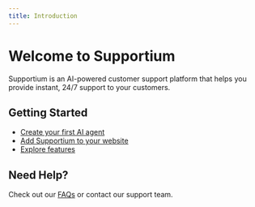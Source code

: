 ```yaml
---
title: Introduction
---
```


# Welcome to Supportium

Supportium is an AI-powered customer support platform that helps you provide instant, 24/7 support to your customers.

## Getting Started

- [Create your first AI agent](./console/getting-started/create-your-ai-agent)
- [Add Supportium to your website](./console/getting-started/add-to-website)
- [Explore features](./console/features/overview)

## Need Help?

Check out our [FAQs](./console/faqs) or contact our support team.
